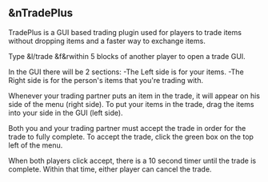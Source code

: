 ## &nTradePlus

TradePlus is a GUI based trading plugin used for players to trade items without dropping items
and a faster way to exchange items.

Type &l/trade &f&rwithin 5 blocks of another player to open a trade GUI. 

In the GUI there will be 2 sections: 
  -The Left side is for your items.
  -The Right side is for the person's items that you're trading with. 
  
Whenever your trading partner puts an item in the trade, it will appear on
his side of the menu (right side). To put your items in the trade, drag the items 
into your side in the GUI (left side).

Both you and your trading partner must accept the trade in order for the 
trade to fully complete. To accept the trade, click the green box on the top left of the
menu. 

When both players click accept, there is a 10 second timer until the trade is complete. Within 
that time, either player can cancel the trade.
